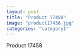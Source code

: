 ```yaml
---
layout: post
title: "Product 17458"
image: "product17458.jpg"
categories: "category1"
---
```

Product 17458
